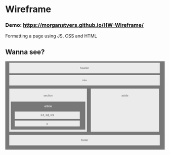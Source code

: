 # Wireframe
### Demo: https://morganstyers.github.io/HW-Wireframe/

Formatting a page using JS, CSS and HTML 

## Wanna see?
![screenshot](https://github.com/morganstyers/HW-Wireframe/blob/master/images/Screen%20Shot%202020-03-12%20at%204.51.32%20PM.png)
